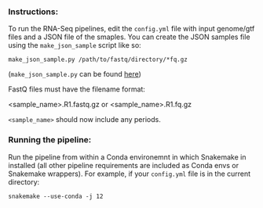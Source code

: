 ### Instructions:

To run the RNA-Seq pipelines, edit the `config.yml` file with input genome/gtf files and a JSON file of the smaples. You can create the JSON samples file using the `make_json_sample` script like so:

```
make_json_sample.py /path/to/fastq/directory/*fq.gz
```

(`make_json_sample.py` can be found [here](https://github.com/YAB-Lab/SnakemakePipeline/make_json_sample.py))


FastQ files must have the filename format:

<sample_name>.R1.fastq.gz or <sample_name>.R1.fq.gz

`<sample_name>` should now include any periods.

### Running the pipeline:

Run the pipeline from within a Conda environemnt in which Snakemake in installed (all other pipeline requirements are included as Conda envs or Snakemake wrappers). For example, if your `config.yml` file is in the current directory:

```
snakemake --use-conda -j 12
```

